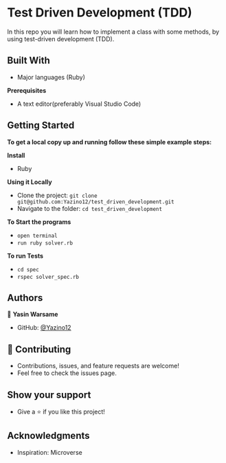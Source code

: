 # Test Driven Development (TDD)

In this repo you will learn how to implement a class with some methods, by using test-driven development (TDD).

## Built With

- Major languages (Ruby)

**Prerequisites**

- A text editor(preferably Visual Studio Code)

## Getting Started

**To get a local copy up and running follow these simple example steps:**

**Install**

- Ruby

**Using it Locally**

- Clone the project: `git clone git@github.com:Yazino12/test_driven_development.git`
- Navigate to the folder: `cd test_driven_development`

**To Start the programs**

- `open terminal`
- `run ruby solver.rb`

**To run Tests**

- `cd spec`
- `rspec solver_spec.rb`

## Authors

👤 **Yasin Warsame**

- GitHub: [@Yazino12](https://github.com/Yazino12)

## 🤝 Contributing

- Contributions, issues, and feature requests are welcome!
- Feel free to check the issues page.

## Show your support

- Give a ⭐️ if you like this project!

## Acknowledgments

- Inspiration: Microverse
